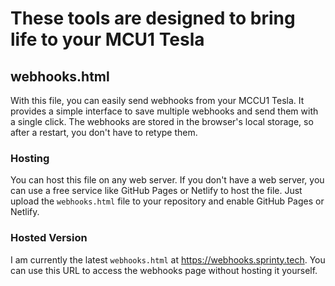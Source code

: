 # These tools are designed to bring life to your MCU1 Tesla

## webhooks.html
With this file, you can easily send webhooks from your MCCU1 Tesla. It provides a simple interface to save multiple webhooks and send them with a single click. The webhooks are stored in the browser's local storage, so after a restart, you don't have to retype them.

### Hosting
You can host this file on any web server. If you don't have a web server, you can use a free service like GitHub Pages or Netlify to host the file. Just upload the `webhooks.html` file to your repository and enable GitHub Pages or Netlify.

### Hosted Version
I am currently the latest `webhooks.html` at https://webhooks.sprinty.tech. You can use this URL to access the webhooks page without hosting it yourself.